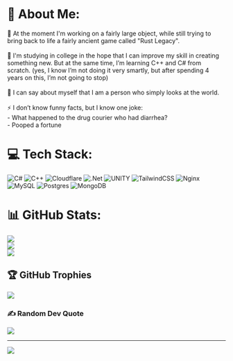 # 💫 About Me:
🔭 At the moment I'm working on a fairly large object, while still trying to bring back to life a fairly ancient game called "Rust Legacy".<br><br>🌱 I'm studying in college in the hope that I can improve my skill in creating something new. But at the same time, I’m learning C++ and C# from scratch. (yes, I know I’m not doing it very smartly, but after spending 4 years on this, I’m not going to stop)<br><br>💬 I can say about myself that I am a person who simply looks at the world.<br><br>⚡ I don’t know funny facts, but I know one joke:<br>- What happened to the drug courier who had diarrhea?<br>- Pooped a fortune


# 💻 Tech Stack:
![C#](https://img.shields.io/badge/c%23-%23239120.svg?style=flat&logo=c-sharp&logoColor=white) ![C++](https://img.shields.io/badge/c++-%2300599C.svg?style=flat&logo=c%2B%2B&logoColor=white) ![Cloudflare](https://img.shields.io/badge/Cloudflare-F38020?style=flat&logo=Cloudflare&logoColor=white) ![.Net](https://img.shields.io/badge/.NET-5C2D91?style=flat&logo=.net&logoColor=white) ![UNITY](https://img.shields.io/badge/Unity-%2320232a.svg?style=flat&logo=unity&logoColor=white) ![TailwindCSS](https://img.shields.io/badge/tailwindcss-%2338B2AC.svg?style=flat&logo=tailwind-css&logoColor=white) ![Nginx](https://img.shields.io/badge/nginx-%23009639.svg?style=flat&logo=nginx&logoColor=white) ![MySQL](https://img.shields.io/badge/mysql-%2300f.svg?style=flat&logo=mysql&logoColor=white) ![Postgres](https://img.shields.io/badge/postgres-%23316192.svg?style=flat&logo=postgresql&logoColor=white) ![MongoDB](https://img.shields.io/badge/MongoDB-%234ea94b.svg?style=flat&logo=mongodb&logoColor=white)
# 📊 GitHub Stats:
![](https://github-readme-stats.vercel.app/api?username=Minjalidze&theme=dracula&hide_border=false&include_all_commits=false&count_private=false)<br/>
![](https://github-readme-streak-stats.herokuapp.com/?user=Minjalidze&theme=dracula&hide_border=false)<br/>
![](https://github-readme-stats.vercel.app/api/top-langs/?username=Minjalidze&theme=dracula&hide_border=false&include_all_commits=false&count_private=false&layout=compact)

## 🏆 GitHub Trophies
![](https://github-profile-trophy.vercel.app/?username=Minjalidze&theme=tokyonight&no-frame=false&no-bg=false&margin-w=4)

### ✍️ Random Dev Quote
![](https://quotes-github-readme.vercel.app/api?type=horizontal&theme=tokyonight)

---
[![](https://visitcount.itsvg.in/api?id=Minjalidze&icon=5&color=9)](https://visitcount.itsvg.in)

<!-- Proudly created with GPRM ( https://gprm.itsvg.in ) -->
